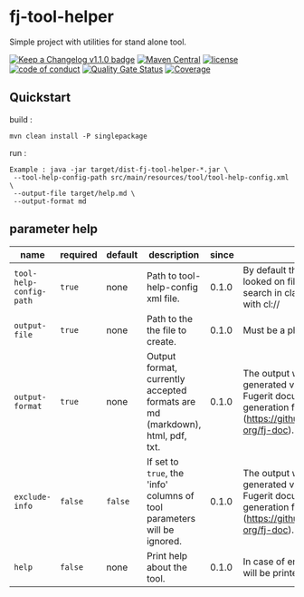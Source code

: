 # fj-tool-helper

Simple project with utilities for stand alone tool.

[![Keep a Changelog v1.1.0 badge](https://img.shields.io/badge/changelog-Keep%20a%20Changelog%20v1.1.0-%23E05735)](CHANGELOG.md) 
[![Maven Central](https://img.shields.io/maven-central/v/org.fugerit.java/fj-tool-helper.svg)](https://mvnrepository.com/artifact/org.fugerit.java/fj-tool-helper) 
[![license](https://img.shields.io/badge/License-Apache%20License%202.0-teal.svg)](https://opensource.org/licenses/Apache-2.0) 
[![code of conduct](https://img.shields.io/badge/conduct-Contributor%20Covenant-purple.svg)](https://github.com/fugerit-org/fj-universe/blob/main/CODE_OF_CONDUCT.md)
[![Quality Gate Status](https://sonarcloud.io/api/project_badges/measure?project=fugerit-org_fj-tool-helper&metric=alert_status)](https://sonarcloud.io/summary/new_code?id=fugerit-org_fj-tool-helper)
[![Coverage](https://sonarcloud.io/api/project_badges/measure?project=fugerit-org_fj-tool-helper&metric=coverage)](https://sonarcloud.io/summary/new_code?id=fugerit-org_fj-tool-helper)

## Quickstart

build : 

`mvn clean install -P singlepackage`

run : 

``` 
Example : java -jar target/dist-fj-tool-helper-*.jar \
 --tool-help-config-path src/main/resources/tool/tool-help-config.xml \
 --output-file target/help.md \
 --output-format md  
```
 
## **parameter help**  

| **name** | **required** | **default** | **description** | **since** | **info**  |
|---------------|---------------|---------------|---------------|---------------|---------------|
| `tool-help-config-path` | `true` | none | Path to tool-help-config xml file. | 0.1.0 | By default the path will be looked on file system, to search in classpath prefix with cl://  |
| `output-file` | `true` | none | Path to the the file to create. | 0.1.0 | Must be a physical file  |
| `output-format` | `true` | none | Output format, currently accepted formats are md (markdown), html, pdf, txt. | 0.1.0 | The output will be generated via Venus Fugerit document generation framework (https://github.com/fugerit-org/fj-doc).  |
| `exclude-info` | `false` | `false` | If set to `true`, the 'info' columns of tool parameters will be ignored. | 0.1.0 | The output will be generated via Venus Fugerit document generation framework (https://github.com/fugerit-org/fj-doc).  |
| `help` | `false` | none | Print help about the tool. | 0.1.0 | In case of errors the help will be printed too.  |

